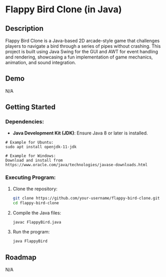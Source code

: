 # Flappy Bird Clone (in Java)

## Description

Flappy Bird Clone is a Java-based 2D arcade-style game that challenges players to navigate a bird through a series of pipes without crashing. This project is built using Java Swing for the GUI and AWT for event handling and rendering, showcasing a fun implementation of game mechanics, animation, and sound integration.

## Demo

N/A

## Getting Started

### Dependencies:

- **Java Development Kit (JDK)**: Ensure Java 8 or later is installed.

```
# Example for Ubuntu:
sudo apt install openjdk-11-jdk

# Example for Windows:
Download and install from https://www.oracle.com/java/technologies/javase-downloads.html
```

### Executing Program:

1. Clone the repository:
   ```bash
   git clone https://github.com/your-username/flappy-bird-clone.git
   cd flappy-bird-clone
   ```

2. Compile the Java files:
   ```bash
   javac FlappyBird.java
   ```

3. Run the program:
   ```bash
   java FlappyBird
   ```


## Roadmap

N/A
